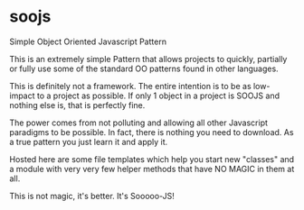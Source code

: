 soojs
=====

Simple Object Oriented Javascript Pattern


This is an extremely simple Pattern that allows projects to quickly, partially or fully use some of the standard OO patterns found in other languages.

This is definitely not a framework. The entire intention is to be as low-impact to a project as possible. If only 1 object in a project is SOOJS and nothing else is, that is perfectly fine. 

The power comes from not polluting and allowing all other Javascript paradigms to be possible. In fact, there is nothing you need to download. As a true pattern you just learn it and apply it.

Hosted here are some file templates which help you start new "classes" and a module with very very few helper methods that have NO MAGIC in them at all.

This is not magic, it's better. It's Sooooo-JS!
